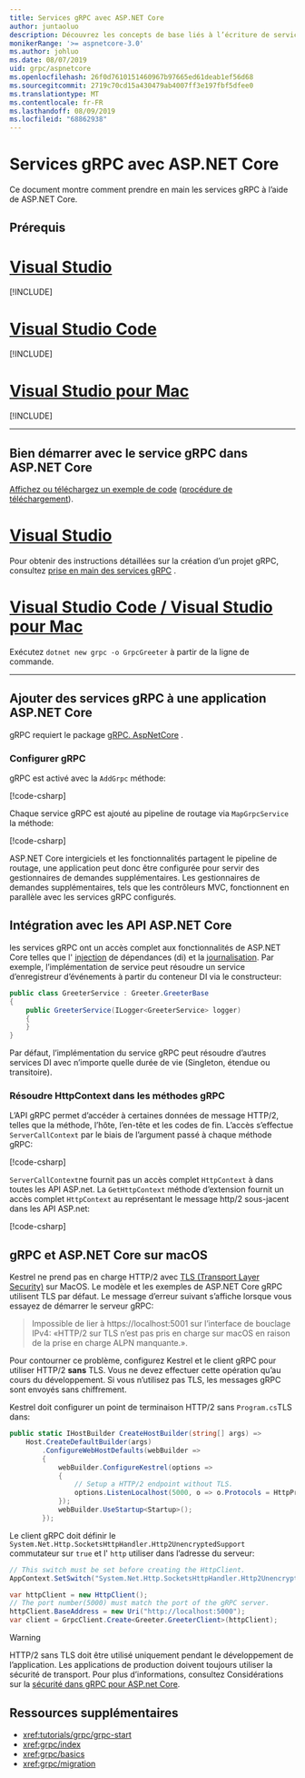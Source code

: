 ```yaml
---
title: Services gRPC avec ASP.NET Core
author: juntaoluo
description: Découvrez les concepts de base liés à l’écriture de services gRPC avec ASP.NET Core.
monikerRange: '>= aspnetcore-3.0'
ms.author: johluo
ms.date: 08/07/2019
uid: grpc/aspnetcore
ms.openlocfilehash: 26f0d7610151460967b97665ed61deab1ef56d68
ms.sourcegitcommit: 2719c70cd15a430479ab4007ff3e197fbf5dfee0
ms.translationtype: MT
ms.contentlocale: fr-FR
ms.lasthandoff: 08/09/2019
ms.locfileid: "68862938"
---
```

# <a name="grpc-services-with-aspnet-core"></a>Services gRPC avec ASP.NET Core

Ce document montre comment prendre en main les services gRPC à l’aide de ASP.NET Core.

## <a name="prerequisites"></a>Prérequis

# <a name="visual-studiotabvisual-studio"></a>[Visual Studio](#tab/visual-studio)

[!INCLUDE[](~/includes/net-core-prereqs-vs-3.0.md)]

# <a name="visual-studio-codetabvisual-studio-code"></a>[Visual Studio Code](#tab/visual-studio-code)

[!INCLUDE[](~/includes/net-core-prereqs-vsc-3.0.md)]

# <a name="visual-studio-for-mactabvisual-studio-mac"></a>[Visual Studio pour Mac](#tab/visual-studio-mac)

[!INCLUDE[](~/includes/net-core-prereqs-mac-3.0.md)]

---

## <a name="get-started-with-grpc-service-in-aspnet-core"></a>Bien démarrer avec le service gRPC dans ASP.NET Core

[Affichez ou téléchargez un exemple de code](https://github.com/aspnet/AspNetCore.Docs/tree/master/aspnetcore/tutorials/grpc/grpc-start/sample) ([procédure de téléchargement](xref:index#how-to-download-a-sample)).

# <a name="visual-studiotabvisual-studio"></a>[Visual Studio](#tab/visual-studio)

Pour obtenir des instructions détaillées sur la création d’un projet gRPC, consultez [prise en main des services gRPC](xref:tutorials/grpc/grpc-start) .

# <a name="visual-studio-code--visual-studio-for-mactabvisual-studio-codevisual-studio-mac"></a>[Visual Studio Code / Visual Studio pour Mac](#tab/visual-studio-code+visual-studio-mac)

Exécutez `dotnet new grpc -o GrpcGreeter` à partir de la ligne de commande.

---

## <a name="add-grpc-services-to-an-aspnet-core-app"></a>Ajouter des services gRPC à une application ASP.NET Core

gRPC requiert le package [gRPC. AspNetCore](https://www.nuget.org/packages/Grpc.AspNetCore) .

### <a name="configure-grpc"></a>Configurer gRPC

gRPC est activé avec la `AddGrpc` méthode:

[!code-csharp[](~/tutorials/grpc/grpc-start/sample/GrpcGreeter/Startup.cs?name=snippet&highlight=7)]

Chaque service gRPC est ajouté au pipeline de routage via `MapGrpcService` la méthode:

[!code-csharp[](~/tutorials/grpc/grpc-start/sample/GrpcGreeter/Startup.cs?name=snippet&highlight=24)]

ASP.NET Core intergiciels et les fonctionnalités partagent le pipeline de routage, une application peut donc être configurée pour servir des gestionnaires de demandes supplémentaires. Les gestionnaires de demandes supplémentaires, tels que les contrôleurs MVC, fonctionnent en parallèle avec les services gRPC configurés.

## <a name="integration-with-aspnet-core-apis"></a>Intégration avec les API ASP.NET Core

les services gRPC ont un accès complet aux fonctionnalités de ASP.NET Core telles que l' [injection](xref:fundamentals/dependency-injection) de dépendances (di) et la [journalisation](xref:fundamentals/logging/index). Par exemple, l’implémentation de service peut résoudre un service d’enregistreur d’événements à partir du conteneur DI via le constructeur:

```csharp
public class GreeterService : Greeter.GreeterBase
{
    public GreeterService(ILogger<GreeterService> logger)
    {
    }
}
```

Par défaut, l’implémentation du service gRPC peut résoudre d’autres services DI avec n’importe quelle durée de vie (Singleton, étendue ou transitoire).

### <a name="resolve-httpcontext-in-grpc-methods"></a>Résoudre HttpContext dans les méthodes gRPC

L’API gRPC permet d’accéder à certaines données de message HTTP/2, telles que la méthode, l’hôte, l’en-tête et les codes de fin. L’accès s’effectue `ServerCallContext` par le biais de l’argument passé à chaque méthode gRPC:

[!code-csharp[](~/grpc/aspnetcore/sample/GrcpService/GreeterService.cs?highlight=3-4&name=snippet)]

`ServerCallContext`ne fournit pas un accès complet `HttpContext` à dans toutes les API ASP.net. La `GetHttpContext` méthode d’extension fournit un accès complet `HttpContext` au représentant le message http/2 sous-jacent dans les API ASP.net:

[!code-csharp[](~/grpc/aspnetcore/sample/GrcpService/GreeterService2.cs?highlight=6-7&name=snippet)]

## <a name="grpc-and-aspnet-core-on-macos"></a>gRPC et ASP.NET Core sur macOS

Kestrel ne prend pas en charge HTTP/2 avec [TLS (Transport Layer Security)](https://tools.ietf.org/html/rfc5246) sur MacOS. Le modèle et les exemples de ASP.NET Core gRPC utilisent TLS par défaut. Le message d’erreur suivant s’affiche lorsque vous essayez de démarrer le serveur gRPC:

> Impossible de lier à https://localhost:5001 sur l’interface de bouclage IPv4: «HTTP/2 sur TLS n’est pas pris en charge sur macOS en raison de la prise en charge ALPN manquante.».

Pour contourner ce problème, configurez Kestrel et le client gRPC pour utiliser HTTP/2 **sans** TLS. Vous ne devez effectuer cette opération qu’au cours du développement. Si vous n’utilisez pas TLS, les messages gRPC sont envoyés sans chiffrement.

Kestrel doit configurer un point de terminaison HTTP/2 sans `Program.cs`TLS dans:

```csharp
public static IHostBuilder CreateHostBuilder(string[] args) =>
    Host.CreateDefaultBuilder(args)
        .ConfigureWebHostDefaults(webBuilder =>
        {
            webBuilder.ConfigureKestrel(options =>
            {
                // Setup a HTTP/2 endpoint without TLS.
                options.ListenLocalhost(5000, o => o.Protocols = HttpProtocols.Http2);
            });
            webBuilder.UseStartup<Startup>();
        });
```

Le client gRPC doit définir le `System.Net.Http.SocketsHttpHandler.Http2UnencryptedSupport` commutateur sur `true` et l' `http` utiliser dans l’adresse du serveur:

```csharp
// This switch must be set before creating the HttpClient.
AppContext.SetSwitch("System.Net.Http.SocketsHttpHandler.Http2UnencryptedSupport", true);

var httpClient = new HttpClient();
// The port number(5000) must match the port of the gRPC server.
httpClient.BaseAddress = new Uri("http://localhost:5000");
var client = GrpcClient.Create<Greeter.GreeterClient>(httpClient);
```

> [!WARNING]
> HTTP/2 sans TLS doit être utilisé uniquement pendant le développement de l’application. Les applications de production doivent toujours utiliser la sécurité de transport. Pour plus d’informations, consultez Considérations sur la [sécurité dans gRPC pour ASP.net Core](xref:grpc/security#transport-security).

## <a name="additional-resources"></a>Ressources supplémentaires

* <xref:tutorials/grpc/grpc-start>
* <xref:grpc/index>
* <xref:grpc/basics>
* <xref:grpc/migration>
